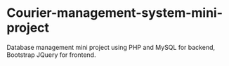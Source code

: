 # Courier-management-system-mini-project
Database management mini project using PHP and MySQL for backend, Bootstrap JQuery for frontend.
